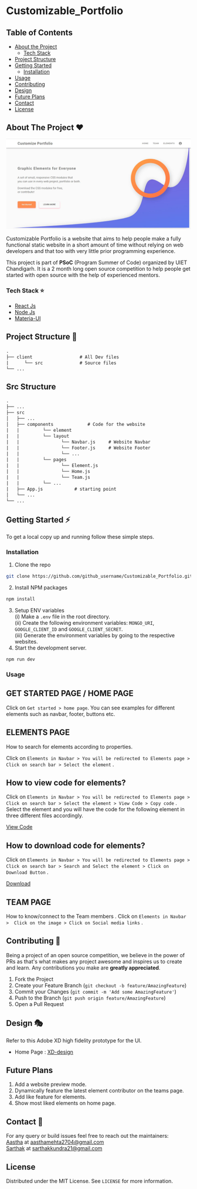 # Customizable_Portfolio

## Table of Contents

* [About the Project](#about-the-project-heart)
  * [Tech Stack](#tech-stack-star)
* [Project Structure](#project-structure-blue_book)
* [Getting Started](#getting-started-zap)
  * [Installation](#installation)
* [Usage](#usage)
* [Contributing](#contributing-tada)
* [Design](#design-performing_arts)
* [Future Plans](#future-plans)
* [Contact](#contact-email)
* [License](#license)


## About The Project :heart:

![Customizable Portfolio Screenshot](https://github.com/AasthaGithub/TestGit/blob/master/Website%20Home%20Page%20Screenshot.JPG)

Customizable Portfolio is a website that aims to help people make a fully functional static website in a short amount of time without relying on web developers and that too with very little prior programming experience.

This project is part of **PSoC** (Program Summer of Code) organized by UIET Chandigarh. It is a 2 month long open source competition to help people get started with open source with the help of experienced mentors.


### Tech Stack :star:

* [React Js](https://reactjs.org/)
* [Node Js](https://nodejs.org/en/)
* [Materia-UI](https://material-ui.com/)


## Project Structure :blue_book:

    .
    ├── client                  # All Dev files
    |      └── src              # Source files                
    └── ...

## Src Structure

    .
    ├── ...
    ├── src
    │   ├── ...
    │   ├── components             # Code for the website
    |   |         └── element
    |   |         └── layout
    |   |                └── Navbar.js     # Website Navbar
    |   |                └── Footer.js     # Website Footer
    |   |                └── ...
    |   |         └── pages      
    |   |                └── Element.js
    |   |                └── Home.js
    |   |                └── Team.js
    |   |         └── ...
    |   ├── App.js            # starting point
    │   └── ...
    └── ...


## Getting Started :zap:

To get a local copy up and running follow these simple steps.


### Installation
 
1. Clone the repo
```sh
git clone https://github.com/github_username/Customizable_Portfolio.git
```
2. Install NPM packages
```sh
npm install
```
3. Setup ENV variables <br>
  (i) Make a `.env` file in the root directory. <br>
  (ii) Create the following environment variables: `MONGO_URI`, `GOOGLE_CLIENT_ID` and `GOOGLE_CLIENT_SECRET`. <br>
  (iii) Generate the environment variables by going to the respective websites.
4. Start the development server.
```sh
npm run dev
```
### Usage

## GET STARTED PAGE / HOME PAGE

Click on `Get started > home page`.
You can see examples for different elements such as navbar, footer, buttons etc.


## ELEMENTS PAGE

How to search for elements according to properties.

Click on `Elements in Navbar > You will be redirected to Elements page > Click on search bar > Select the element` .

## How to view code for elements?

Click on `Elements in Navbar > You will be redirected to Elements page > Click on search bar > Select the element > View Code > Copy code` .
Select the element and you will have the code for the following element in three different files accordingly.

[View Code](https://media.giphy.com/media/h4CNxgSVxCSBRK7mJs/giphy.gif)

## How to download code for elements?

Click on `Elements in Navbar > You will be redirected to Elements page > Click on search bar > Search and Select the element > Click on Download Button` .

[Download](https://media.giphy.com/media/h4CNxgSVxCSBRK7mJs/giphy.gif)

## TEAM PAGE

How to know/connect to the Team members .
Click on `Elements in Navbar >  Click on the image > Click on Social media links` .


## Contributing :tada:

Being a project of an open source competition, we believe in the power of PRs as that's what makes any project awesome and inspires us to create and learn. Any contributions you make are **greatly appreciated**.

1. Fork the Project
2. Create your Feature Branch (`git checkout -b feature/AmazingFeature`)
3. Commit your Changes (`git commit -m 'Add some AmazingFeature'`)
4. Push to the Branch (`git push origin feature/AmazingFeature`)
5. Open a Pull Request


## Design :performing_arts:
Refer to this Adobe XD high fidelity prototype for the UI.
- Home Page : [XD-design](https://xd.adobe.com/view/eb226106-0db5-4634-90f5-75cd939550a6-be71/)

## Future Plans
1. Add a website preview mode.
2. Dynamically feature the latest element contributor on the teams page.
3. Add like feature for elements.
4. Show most liked elements on home page.

## Contact :email:
For any query or build issues feel free to reach out the maintainers:<br>
[Aastha](https://github.com/AasthaGithub/) at aasthamehta2704@gmail.com<br>
[Sarthak](https://github.com/sarthakkundra/) at sarthakkundra21@gmail.com 
 
## License

Distributed under the MIT License. See `LICENSE` for more information.

